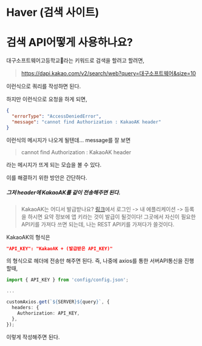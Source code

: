 # Haver (검색 사이트)

# 검색 API어떻게 사용하나요?

대구소프트웨어고등학교라는 키워드로 검색을 할려고 할려면,

> https://dapi.kakao.com/v2/search/web?query=대구소프트웨어&size=10

이런식으로 쿼리를 작성하면 된다.

하지만 이런식으로 요청을 하게 되면,

```json
{
  "errorType": "AccessDeniedError",
  "message": "cannot find Authorization : KakaoAK header"
}
```

이런식의 메시지가 나오게 될텐데... message를 잘 보면

> cannot find Authorization : KakaoAK header

라는 메시지가 뜨게 되는 모습을 볼 수 있다.

이를 해결하기 위한 방안은 간단하다.

##### 그저 header에 KakaoAK를 같이 전송해주면 된다.

> KakaoAK는 어디서 발급받나요?
> [링크](https://developers.kakao.com/)에서
> 로그인 -> 내 에플리케이션 -> 등록을 하시면
> 요약 정보에 앱 키라는 것이 발급이 될것이다!
> 그곳에서 자신이 필요한 API키를 가져다 쓰면 되는데,
> 나는 REST API키를 가져다가 쓸것이다.

KakaoAK의 형식은

```json
"API_KEY": "KakaoAK + (발급받은 API_KEY)"
```

의 형식으로 헤더에 전송만 해주면 된다.
즉, 나중에 axios를 통한 서버API통신을 진행할때,

```typescript
import { API_KEY } from 'config/config.json';

...

customAxios.get(`${SERVER}${query}`, {
  headers: {
    Authorization: API_KEY,
  },
});
```

이렇게 작성해주면 된다.
